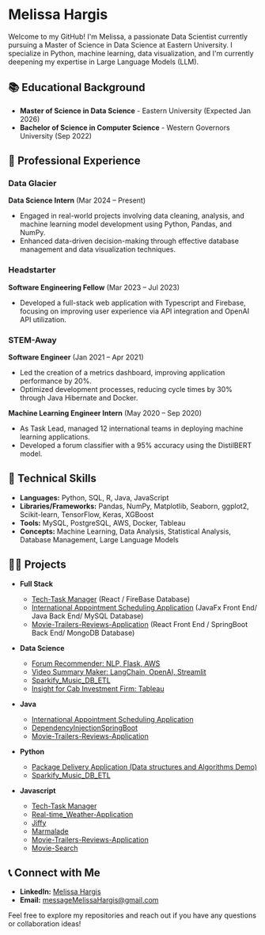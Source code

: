 # Melissa Hargis

Welcome to my GitHub! I'm Melissa, a passionate Data Scientist currently pursuing a Master of Science in Data Science at Eastern University. I specialize in Python, machine learning, data visualization, and I'm currently deepening my expertise in Large Language Models (LLM).

## 📚 Educational Background

- **Master of Science in Data Science** - Eastern University (Expected Jan 2026)
- **Bachelor of Science in Computer Science** - Western Governors University (Sep 2022)

## 💼 Professional Experience

### Data Glacier
**Data Science Intern** (Mar 2024 – Present)
- Engaged in real-world projects involving data cleaning, analysis, and machine learning model development using Python, Pandas, and NumPy.
- Enhanced data-driven decision-making through effective database management and data visualization techniques.

### Headstarter
**Software Engineering Fellow** (Mar 2023 – Jul 2023)
- Developed a full-stack web application with Typescript and Firebase, focusing on improving user experience via API integration and OpenAI API utilization.

### STEM-Away
**Software Engineer** (Jan 2021 – Apr 2021)
- Led the creation of a metrics dashboard, improving application performance by 20%.
- Optimized development processes, reducing cycle times by 30% through Java Hibernate and Docker.

**Machine Learning Engineer Intern** (May 2020 – Sep 2020)
- As Task Lead, managed 12 international teams in deploying machine learning applications.
- Developed a forum classifier with a 95% accuracy using the DistilBERT model.

## 🚀 Technical Skills

- **Languages:** Python, SQL, R, Java, JavaScript
- **Libraries/Frameworks:** Pandas, NumPy, Matplotlib, Seaborn, ggplot2, Scikit-learn, TensorFlow, Keras, XGBoost
- **Tools:** MySQL, PostgreSQL, AWS, Docker, Tableau
- **Concepts:** Machine Learning, Data Analysis, Statistical Analysis, Database Management, Large Language Models


<h2>👨‍💻 Projects</h2>

- <b>Full Stack </b>
  - [Tech-Task Manager](https://github.com/Tamiyo22/tech-tasks) (React / FireBase Database)
  - [International Appointment Scheduling Application](https://github.com/Tamiyo22/AppointmentSchedulingApplication) (JavaFx Front End/ Java Back End/ MySQL Database)
  - [Movie-Trailers-Reviews-Application](https://github.com/Tamiyo22/Movie-Trailers-Reviews-Application) (React Front End / SpringBoot Back End/ MongoDB Database)
  
- <b>Data Science</b>
  - [Forum Recommender: NLP, Flask, AWS ](http://3.129.123.13/)
  - [Video Summary Maker: LangChain, OpenAI, Streamlit](https://github.com/Tamiyo22/Video-Summary-Maker/tree/master)
  -  [Sparkify_Music_DB_ETL](https://github.com/Tamiyo22/Sparkify_Music_DB_ETL)
  -  [Insight for Cab Investment Firm: Tableau](https://github.com/Tamiyo22/Insights-for-Cab-Investment-Firm)
 
- <b>Java</b>

  - [International Appointment Scheduling Application](https://github.com/Tamiyo22/AppointmentSchedulingApplication)
  - [DependencyInjectionSpringBoot](https://github.com/Tamiyo22/DependencyInjectionSpringBoot)
  - [Movie-Trailers-Reviews-Application](https://github.com/Tamiyo22/Movie-Trailers-Reviews-Application)
 
- <b>Python</b>
  - [Package Delivery Application (Data structures and Algorithms Demo)](https://github.com/Tamiyo22/Package-Delivery-Algorithm)
  - [Sparkify_Music_DB_ETL](https://github.com/Tamiyo22/Sparkify_Music_DB_ETL)
 
  
- <b>Javascript</b>
  - [Tech-Task Manager](https://github.com/Tamiyo22/tech-tasks)
  - [Real-time_Weather-Application ](https://github.com/Tamiyo22/Real-time_Weather-Application)
  - [Jiffy ](https://github.com/Tamiyo22/jiffy-Project)
  - [Marmalade](https://github.com/Tamiyo22/Marmalade.fm)
  - [Movie-Trailers-Reviews-Application](https://github.com/Tamiyo22/Movie-Trailers-Reviews-Application)
  - [Movie-Search](https://github.com/Tamiyo22/Movie-Search)



## 📞 Connect with Me

- **LinkedIn:** [Melissa Hargis](https://linkedin.com/in/melissa-hargis/)
- **Email:** [messageMelissaHargis@gmail.com](mailto:messageMelissaHargis@gmail.com)

Feel free to explore my repositories and reach out if you have any questions or collaboration ideas!



